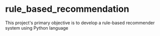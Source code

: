 # rule_based_recommendation
This project's primary objective is to develop a rule-based recommender system using Python language

